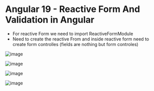 # Angular 19 - Reactive Form And Validation in Angular

* For reactive Form we need to import ReactiveFormModule
* Need to create the reactive From and inside reactive form need to create form controlles (fields are nothing but form controles)

![image](https://github.com/user-attachments/assets/021137eb-9024-4ef0-861f-ea274434cd67)

![image](https://github.com/user-attachments/assets/e21a72f4-fb84-4a71-b118-8794150440e1)

![image](https://github.com/user-attachments/assets/8478b637-8436-4ce0-beda-f139b6e84d4e)

![image](https://github.com/user-attachments/assets/4122e3ad-8930-49c6-a961-cc46c9ce07e5)
